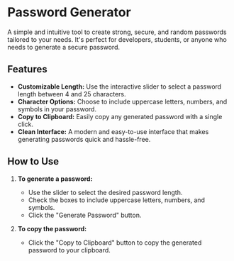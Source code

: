 # Password Generator

A simple and intuitive tool to create strong, secure, and random passwords tailored to your needs. It's perfect for developers, students, or anyone who needs to generate a secure password.

## Features

- **Customizable Length:** Use the interactive slider to select a password length between 4 and 25 characters.
- **Character Options:** Choose to include uppercase letters, numbers, and symbols in your password.
- **Copy to Clipboard:** Easily copy any generated password with a single click.
- **Clean Interface:** A modern and easy-to-use interface that makes generating passwords quick and hassle-free.

## How to Use

1.  **To generate a password:**

    - Use the slider to select the desired password length.
    - Check the boxes to include uppercase letters, numbers, and symbols.
    - Click the "Generate Password" button.

2.  **To copy the password:**

    - Click the "Copy to Clipboard" button to copy the generated password to your clipboard.
